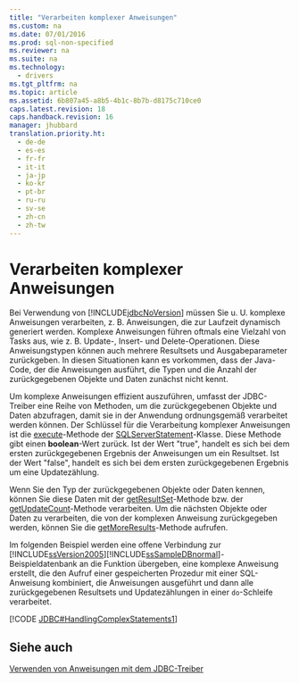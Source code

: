 ```yaml
---
title: "Verarbeiten komplexer Anweisungen"
ms.custom: na
ms.date: 07/01/2016
ms.prod: sql-non-specified
ms.reviewer: na
ms.suite: na
ms.technology: 
  - drivers
ms.tgt_pltfrm: na
ms.topic: article
ms.assetid: 6b807a45-a8b5-4b1c-8b7b-d8175c710ce0
caps.latest.revision: 18
caps.handback.revision: 16
manager: jhubbard
translation.priority.ht: 
  - de-de
  - es-es
  - fr-fr
  - it-it
  - ja-jp
  - ko-kr
  - pt-br
  - ru-ru
  - sv-se
  - zh-cn
  - zh-tw
---
```

# Verarbeiten komplexer Anweisungen
  Bei Verwendung von [!INCLUDE[jdbcNoVersion](../content/includes/jdbcNoVersion_md.md)] müssen Sie u. U. komplexe Anweisungen verarbeiten, z. B. Anweisungen, die zur Laufzeit dynamisch generiert werden. Komplexe Anweisungen führen oftmals eine Vielzahl von Tasks aus, wie z. B. Update\-, Insert\- und Delete\-Operationen. Diese Anweisungstypen können auch mehrere Resultsets und Ausgabeparameter zurückgeben. In diesen Situationen kann es vorkommen, dass der Java\-Code, der die Anweisungen ausführt, die Typen und die Anzahl der zurückgegebenen Objekte und Daten zunächst nicht kennt.  
  
 Um komplexe Anweisungen effizient auszuführen, umfasst der JDBC\-Treiber eine Reihe von Methoden, um die zurückgegebenen Objekte und Daten abzufragen, damit sie in der Anwendung ordnungsgemäß verarbeitet werden können. Der Schlüssel für die Verarbeitung komplexer Anweisungen ist die [execute](../content/execute-Method--SQLServerStatement-.md)\-Methode der [SQLServerStatement](../content/SQLServerStatement-Class.md)\-Klasse. Diese Methode gibt einen **boolean**\-Wert zurück. Ist der Wert "true", handelt es sich bei dem ersten zurückgegebenen Ergebnis der Anweisungen um ein Resultset. Ist der Wert "false", handelt es sich bei dem ersten zurückgegebenen Ergebnis um eine Updatezählung.  
  
 Wenn Sie den Typ der zurückgegebenen Objekte oder Daten kennen, können Sie diese Daten mit der [getResultSet](../content/getResultSet-Method--SQLServerStatement-.md)\-Methode bzw. der [getUpdateCount](../content/getUpdateCount-Method--SQLServerStatement-.md)\-Methode verarbeiten. Um die nächsten Objekte oder Daten zu verarbeiten, die von der komplexen Anweisung zurückgegeben werden, können Sie die [getMoreResults](../content/getMoreResults-Method---.md)\-Methode aufrufen.  
  
 Im folgenden Beispiel werden eine offene Verbindung zur [!INCLUDE[ssVersion2005](../content/includes/ssVersion2005_md.md)][!INCLUDE[ssSampleDBnormal](../content/includes/ssSampleDBnormal_md.md)]\-Beispieldatenbank an die Funktion übergeben, eine komplexe Anweisung erstellt, die den Aufruf einer gespeicherten Prozedur mit einer SQL\-Anweisung kombiniert, die Anweisungen ausgeführt und dann alle zurückgegebenen Resultsets und Updatezählungen in einer `do`\-Schleife verarbeitet.  
  
 [!CODE [JDBC#HandlingComplexStatements1](../CodeSnippet/SQLDrivers/jdbc#handlingcomplexstatements1)]  
  
## Siehe auch  
 [Verwenden von Anweisungen mit dem JDBC-Treiber](../content/Using-Statements-with-the-JDBC-Driver.md)  
  
  